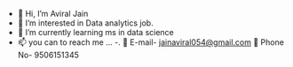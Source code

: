 - 👋 Hi, I’m Aviral Jain
- 👀 I’m interested in Data analytics job.
- 🌱 I’m currently learning ms in data science 
- 📫 you can to reach me ...
-.   📨 E-mail- jainaviral054@gmail.com
          📱 Phone No- 9506151345
                

<!---
jainaviral054/jainaviral054 is a ✨ special ✨ repository because its `README.md` (this file) appears on your GitHub profile.
You can click the Preview link to take a look at your changes.
--->
